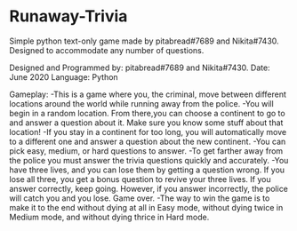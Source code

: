 # Runaway-Trivia
Simple python text-only game made by pitabread#7689 and Nikita#7430. Designed to accommodate any number of questions.

Designed and Programmed by: pitabread#7689 and Nikita#7430.
Date: June 2020
Language: Python

Gameplay:
-This is a game where you, the criminal, move between different locations around the world while running away from the police.
-You will begin in a random location. From there,you can choose a continent to go to and answer a question about it. Make sure you know some stuff about that location!
-If you stay in a continent for too long, you will automatically move to a different one and answer a question about the new continent.
-You can pick easy, medium, or hard questions to answer.
-To get farther away from the police you must answer the trivia questions quickly and accurately.
-You have three lives, and you can lose them by getting a question wrong. If you lose all three, you get a bonus question to revive your three lives. If you answer correctly, keep going. However, if you answer incorrectly, the police will catch you and you lose. Game over.
-The way to win the game is to make it to the end without dying at all in Easy mode, without dying twice in Medium mode, and without dying thrice in Hard mode.


